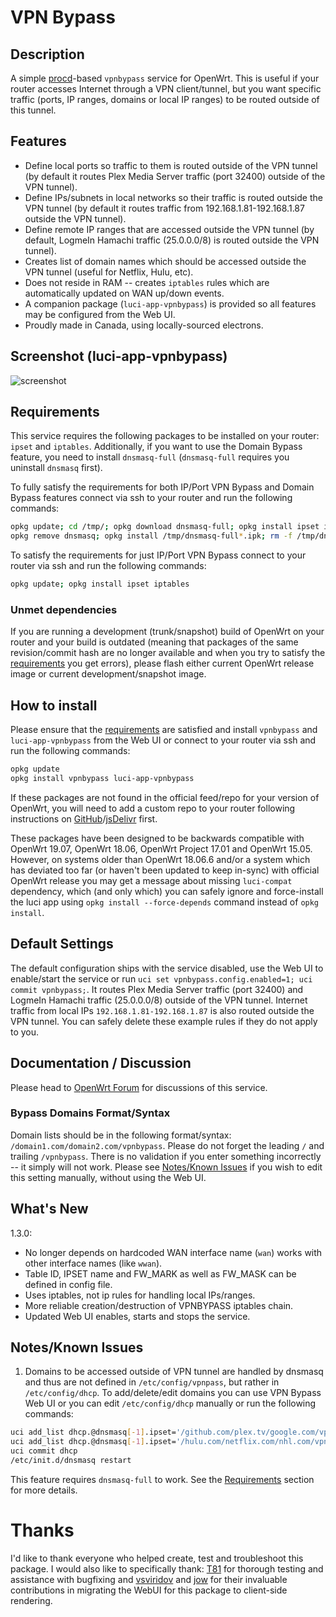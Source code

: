 <!-- markdownlint-disable MD013 -->

<!-- markdownlint-disable MD030 -->

# VPN Bypass

## Description

A simple [procd](https://openwrt.org/docs/techref/procd)-based `vpnbypass` service for OpenWrt. This is useful if your router accesses Internet through a VPN client/tunnel, but you want specific traffic (ports, IP ranges, domains or local IP ranges) to be routed outside of this tunnel.

## Features

-   Define local ports so traffic to them is routed outside of the VPN tunnel (by default it routes Plex Media Server traffic (port 32400) outside of the VPN tunnel).
-   Define IPs/subnets in local networks so their traffic is routed outside the VPN tunnel (by default it routes traffic from 192.168.1.81-192.168.1.87 outside the VPN tunnel).
-   Define remote IP ranges that are accessed outside the VPN tunnel (by default, LogmeIn Hamachi traffic (25.0.0.0/8) is routed outside the VPN tunnel).
-   Creates list of domain names which should be accessed outside the VPN tunnel (useful for Netflix, Hulu, etc).
-   Does not reside in RAM -- creates `iptables` rules which are automatically updated on WAN up/down events.
-   A companion package (`luci-app-vpnbypass`) is provided so all features may be configured from the Web UI.
-   Proudly made in Canada, using locally-sourced electrons.

## Screenshot (luci-app-vpnbypass)

![screenshot](https://docs.openwrt.melmac.net/vpnbypass/screenshots/screenshot02.png "screenshot")

## Requirements

This service requires the following packages to be installed on your router: `ipset` and `iptables`. Additionally, if you want to use the Domain Bypass feature, you need to install `dnsmasq-full` (`dnsmasq-full` requires you uninstall `dnsmasq` first).

To fully satisfy the requirements for both IP/Port VPN Bypass and Domain Bypass features connect via ssh to your router and run the following commands:

```sh
opkg update; cd /tmp/; opkg download dnsmasq-full; opkg install ipset iptables;
opkg remove dnsmasq; opkg install /tmp/dnsmasq-full*.ipk; rm -f /tmp/dnsmasq-full*.ipk;
```

To satisfy the requirements for just IP/Port VPN Bypass connect to your router via ssh and run the following commands:

```sh
opkg update; opkg install ipset iptables
```

### Unmet dependencies

If you are running a development (trunk/snapshot) build of OpenWrt on your router and your build is outdated (meaning that packages of the same revision/commit hash are no longer available and when you try to satisfy the [requirements](#requirements) you get errors), please flash either current OpenWrt release image or current development/snapshot image.

## How to install

<!---
#### From Web UI/Luci
Navigate to System->Software page on your router and then perform the following actions:
1. Click "Update Lists"
2. Wait for the update process to finish.
3. In the "Download and install package:" field type ```vpnbypass luci-app-vpnbypass```
4. Click "OK" to install ```vpnbypass``` and ```luci-app-vpnbypass```

If you get an ```Unknown package 'vpnbypass'``` error, your router is not set up with the access to a repository containing these packages and you need to add the custom repository to your router first.

#### From console/ssh
--->

Please ensure that the [requirements](#requirements) are satisfied and install `vpnbypass` and `luci-app-vpnbypass` from the Web UI or connect to your router via ssh and run the following commands:

```sh
opkg update
opkg install vpnbypass luci-app-vpnbypass
```

If these packages are not found in the official feed/repo for your version of OpenWrt, you will need to add a custom repo to your router following instructions on [GitHub](https://docs.openwrt.melmac.net/#on-your-router)/[jsDelivr](https://cdn.jsdelivr.net/gh/stangri/docs.openwrt.melmac.net/README.md#on-your-router) first.

These packages have been designed to be backwards compatible with OpenWrt 19.07, OpenWrt 18.06, OpenWrt Project 17.01 and OpenWrt 15.05. However, on systems older than OpenWrt 18.06.6 and/or a system which has deviated too far (or haven't been updated to keep in-sync) with official OpenWrt release you may get a message about missing `luci-compat` dependency, which (and only which) you can safely ignore and force-install the luci app using `opkg install --force-depends` command instead of `opkg install`.

## Default Settings

The default configuration ships with the service disabled, use the Web UI to enable/start the service or run `uci set vpnbypass.config.enabled=1; uci commit vpnbypass;`. It routes Plex Media Server traffic (port 32400) and LogmeIn Hamachi traffic (25.0.0.0/8) outside of the VPN tunnel. Internet traffic from local IPs `192.168.1.81-192.168.1.87` is also routed outside the VPN tunnel. You can safely delete these example rules if they do not apply to you.

## Documentation / Discussion

Please head to [OpenWrt Forum](https://forum.openwrt.org/t/vpn-bypass-split-tunneling-service-luci-ui/1106) for discussions of this service.

### Bypass Domains Format/Syntax

Domain lists should be in the following format/syntax: `/domain1.com/domain2.com/vpnbypass`. Please do not forget the leading `/` and trailing `/vpnbypass`. There is no validation if you enter something incorrectly -- it simply will not work. Please see [Notes/Known Issues](#notesknown-issues) if you wish to edit this setting manually, without using the Web UI.

## What's New

1.3.0:

-   No longer depends on hardcoded WAN interface name (`wan`) works with other interface names (like `wwan`).
-   Table ID, IPSET name and FW_MARK as well as FW_MASK can be defined in config file.
-   Uses iptables, not ip rules for handling local IPs/ranges.
-   More reliable creation/destruction of VPNBYPASS iptables chain.
-   Updated Web UI enables, starts and stops the service.

## Notes/Known Issues

1.  Domains to be accessed outside of VPN tunnel are handled by dnsmasq and thus are not defined in `/etc/config/vpnpass`, but rather in `/etc/config/dhcp`. To add/delete/edit domains you can use VPN Bypass Web UI or you can edit `/etc/config/dhcp` manually or run the following commands:

```sh
uci add_list dhcp.@dnsmasq[-1].ipset='/github.com/plex.tv/google.com/vpnbypass'
uci add_list dhcp.@dnsmasq[-1].ipset='/hulu.com/netflix.com/nhl.com/vpnbypass'
uci commit dhcp
/etc/init.d/dnsmasq restart
```

This feature requires `dnsmasq-full` to work. See the [Requirements](#requirements) section for more details.

<!-- markdownlint-disable MD033 -->

<script defer src='https://static.cloudflareinsights.com/beacon.min.js' data-cf-beacon='{"token": "911798f2c34b45338f8f8182830a3eb6"}'></script>

# Thanks

I'd like to thank everyone who helped create, test and troubleshoot this package. I would also like to specifically thank: [T81](https://github.com/T81) for thorough testing and assistance with bugfixing and [vsviridov](https://github.com/vsviridov) and [jow](https://github.com/jow-) for their invaluable contributions in migrating the WebUI for this package to client-side rendering.
